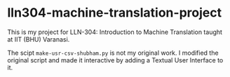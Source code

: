# lln304-machine-translation-project
This is my project for LLN-304: Introduction to Machine Translation taught at IIT (BHU) Varanasi. 

The scipt `make-usr-csv-shubham.py` is not my original work. I modified the original script and made it interactive by adding a Textual User Interface to it.
